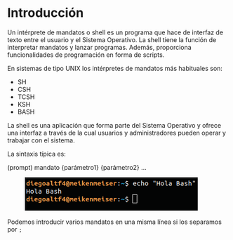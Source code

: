 # Introducción

Un intérprete de mandatos o shell es un programa que hace de interfaz de texto entre el usuario y el Sistema Operativo. La shell tiene la función de interpretar mandatos y lanzar programas. Además, proporciona funcionalidades de programación en forma de scripts.

En sistemas de tipo UNIX los intérpretes de mandatos más habituales son:

* SH
* CSH
* TCSH
* KSH
* BASH

La shell es una aplicación que forma parte del Sistema Operativo y ofrece una interfaz a través de la cual usuarios y administradores pueden operar y trabajar con el sistema.

La sintaxis típica es:

(prompt) mandato {parámetro1} {parámetro2} ...

<figure><img src="../.gitbook/assets/image (1) (2).png" alt=""><figcaption></figcaption></figure>

Podemos introducir varios mandatos en una misma línea si los separamos por `;`

